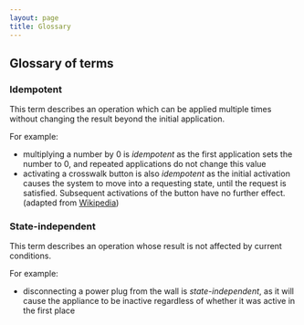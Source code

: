 ```yaml
---
layout: page
title: Glossary
---
```


## Glossary of terms

### Idempotent

This term describes an operation which can be applied multiple times without changing the result beyond the initial application. 

For example:

- multiplying a number by 0 is *idempotent* as the first application sets the number to 0, and repeated applications do not change this value
- activating a crosswalk button is also *idempotent* as the initial activation causes the system to move into a requesting state, until the request is satisfied. Subsequent activations of the button have no further effect. (adapted from [Wikipedia](https://en.wikipedia.org/wiki/Idempotence#Applied_examples))

### State-independent

This term describes an operation whose result is not affected by current conditions. 

For example:

- disconnecting a power plug from the wall is *state-independent*, as it will cause the appliance to be inactive regardless of whether it was active in the first place